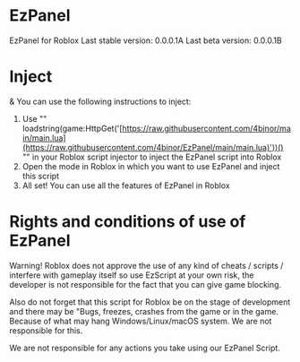 # EzPanel
EzPanel for Roblox
Last stable version: 0.0.0.1A
Last beta version: 0.0.0.1B

# Inject
& You can use the following instructions to inject:

1) Use "" loadstring(game:HttpGet('[https://raw.githubusercontent.com/4binor/main/main.lua](https://raw.githubusercontent.com/4binor/EzPanel/main/main.lua)'))() "" in your Roblox script injector to inject the EzPanel script into Roblox
2) Open the mode in Roblox in which you want to use EzPanel and inject this script 
3) All set! You can use all the features of EzPanel in Roblox

# Rights and conditions of use of EzPanel
Warning!
Roblox does not approve the use of any kind of cheats / scripts / interfere with gameplay itself so use EzScript at your own risk, the developer is not responsible for the fact that you can give game blocking.

Also do not forget that this script for Roblox be on the stage of development and there may be "Bugs, freezes, crashes from the game or in the game. Because of what may hang Windows/Linux/macOS system. We are not responsible for this.

We are not responsible for any actions you take using our EzPanel Script.
